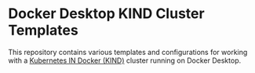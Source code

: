 # Docker Desktop KIND Cluster Templates

This repository contains various templates and configurations for working with a [Kubernetes IN Docker (KIND)](https://kind.sigs.k8s.io/) cluster running on Docker Desktop.
